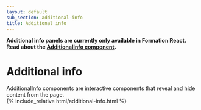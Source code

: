 ```yaml
---
layout: default
sub_section: additional-info
title: Additional info
---
```


<div class="vads-u-background-color--gold vads-u-padding--2 vads-u-display--inline-block vads-u-width--auto vads-u-margin-bottom--5">
  <p class="vads-u-margin--0  vads-u-measure--5"><strong>Additional info panels are currently only available in Formation React. Read about the <a href="https://department-of-veterans-affairs.github.io/veteran-facing-services-tools/visual-design/components/additionalinfo/">AdditionalInfo component</a>.</strong></p>
</div>

# Additional info

<div class="va-introtext" markdown="1">
AdditionalInfo components are interactive components that reveal and hide content from the page.
</div>

<div class="site-c-showcase">
{% include_relative html/additional-info.html %}
</div>

